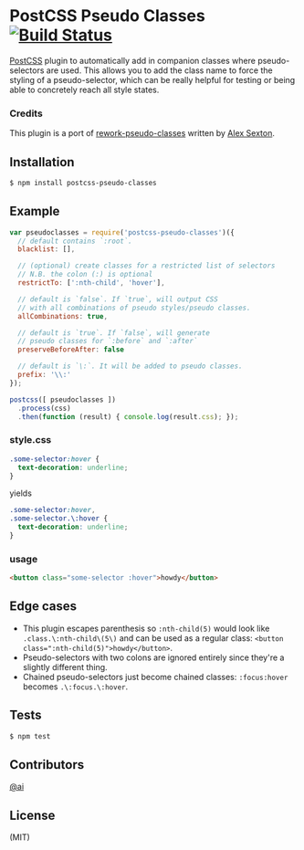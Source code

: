 # PostCSS Pseudo Classes [![Build Status][ci-img]][ci]

[PostCSS] plugin to automatically add in companion classes
where pseudo-selectors are used.
This allows you to add the class name to force the styling of a pseudo-selector,
which can be really helpful for testing or being able
to concretely reach all style states.

[PostCSS]: https://github.com/postcss/postcss
[ci-img]:  https://travis-ci.org/giuseppeg/postcss-pseudo-classes.svg
[ci]:      https://travis-ci.org/giuseppeg/postcss-pseudo-classes

### Credits

This plugin is a port of [rework-pseudo-classes](https://github.com/SlexAxton/rework-pseudo-classes) written by [Alex Sexton](https://twitter.com/SlexAxton).

## Installation

```bash
$ npm install postcss-pseudo-classes
```

## Example

```js
var pseudoclasses = require('postcss-pseudo-classes')({
  // default contains `:root`.
  blacklist: [],

  // (optional) create classes for a restricted list of selectors
  // N.B. the colon (:) is optional
  restrictTo: [':nth-child', 'hover'],

  // default is `false`. If `true`, will output CSS
  // with all combinations of pseudo styles/pseudo classes.
  allCombinations: true,

  // default is `true`. If `false`, will generate
  // pseudo classes for `:before` and `:after`
  preserveBeforeAfter: false

  // default is `\:`. It will be added to pseudo classes.
  prefix: '\\:'
});

postcss([ pseudoclasses ])
  .process(css)
  .then(function (result) { console.log(result.css); });
```

### style.css

```css
.some-selector:hover {
  text-decoration: underline;
}
```

yields

```css
.some-selector:hover,
.some-selector.\:hover {
  text-decoration: underline;
}
```

### usage

```html
<button class="some-selector :hover">howdy</button>
```

## Edge cases

* This plugin escapes parenthesis so `:nth-child(5)` would look like `.class.\:nth-child\(5\)` and can be used as a regular class: `<button class=":nth-child(5)">howdy</button>`.
* Pseudo-selectors with two colons are ignored entirely since they're a slightly different thing.
* Chained pseudo-selectors just become chained classes: `:focus:hover` becomes `.\:focus.\:hover`.

## Tests

```bash
$ npm test
```

## Contributors

[@ai](https://github.com/ai)

## License

(MIT)

